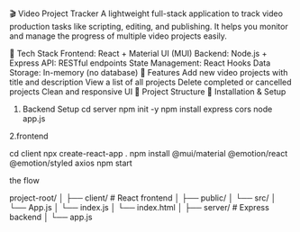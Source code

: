 🎬 Video Project Tracker
A lightweight full-stack application to track video production tasks like scripting, editing, and publishing. It helps you monitor and manage the progress of multiple video projects easily.

🧩 Tech Stack
Frontend: React + Material UI (MUI)
Backend: Node.js + Express
API: RESTful endpoints
State Management: React Hooks
Data Storage: In-memory (no database)
🚀 Features
Add new video projects with title and description
View a list of all projects
Delete completed or cancelled projects
Clean and responsive UI
📁 Project Structure
🔧 Installation & Setup
1. Backend Setup
cd server
npm init -y
npm install express cors
node app.js

2.frontend

cd client
npx create-react-app .
npm install @mui/material @emotion/react @emotion/styled axios
npm start

the flow

project-root/
│
├── client/                # React frontend
│   ├── public/
│   └── src/
│       └── App.js
│       └── index.js
│       └── index.html
│
├── server/                # Express backend
│   └── app.js
